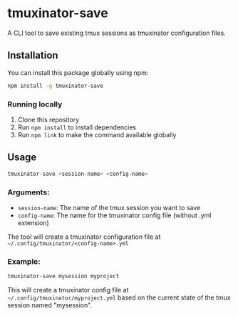 # tmuxinator-save

A CLI tool to save existing tmux sessions as tmuxinator configuration files.

## Installation

You can install this package globally using npm:

```bash
npm install -g tmuxinator-save
```

### Running locally

1. Clone this repository
2. Run `npm install` to install dependencies
3. Run `npm link` to make the command available globally

## Usage

```bash
tmuxinator-save <session-name> <config-name>
```

### Arguments:

-   `session-name`: The name of the tmux session you want to save
-   `config-name`: The name for the tmuxinator config file (without .yml extension)

The tool will create a tmuxinator configuration file at `~/.config/tmuxinator/<config-name>.yml`

### Example:

```bash
tmuxinator-save mysession myproject
```

This will create a tmuxinator config file at `~/.config/tmuxinator/myproject.yml` based on the current state of the tmux session named "mysession".
